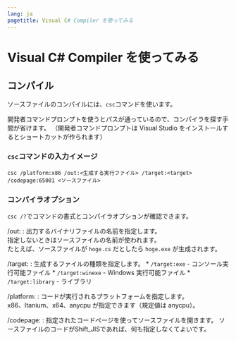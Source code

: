 ```yaml
---
lang: ja
pagetitle: Visual C# Compiler を使ってみる
---
```


# Visual C# Compiler を使ってみる

## コンパイル

ソースファイルのコンパイルには、`csc`コマンドを使います。

開発者コマンドプロンプトを使うとパスが通っているので、コンパイラを探す手間が省けます。
（開発者コマンドプロンプトは Visual Studio をインストールするとショートカットが作られます）


### `csc`コマンドの入力イメージ

```
csc /platform:x86 /out:<生成する実行ファイル> /target:<target> /codepage:65001 <ソースファイル>
```


### コンパイラオプション

`csc /?`でコマンドの書式とコンパイラオプションが確認できます。

/out:<file>
:   出力するバイナリファイルの名前を指定します。  
    指定しないときはソースファイルの名前が使われます。  
    たとえば、ソースファイルが `hoge.cs` だとしたら `hoge.exe` が生成されます。

/target:<target>
:   生成するファイルの種類を指定します。
    * `/target:exe` - コンソール実行可能ファイル
    * `/target:winexe` - Windows 実行可能ファイル
    * `/target:library` - ライブラリ

/platform:<platform>
:   コードが実行されるプラットフォームを指定します。  
    x86、Itanium、x64、anycpu が指定できます（規定値は anycpu）。

/codepage:<id>
:   指定されたコードページを使ってソースファイルを開きます。
    ソースファイルのコードがShift_JISであれば、何も指定しなくてよいです。



